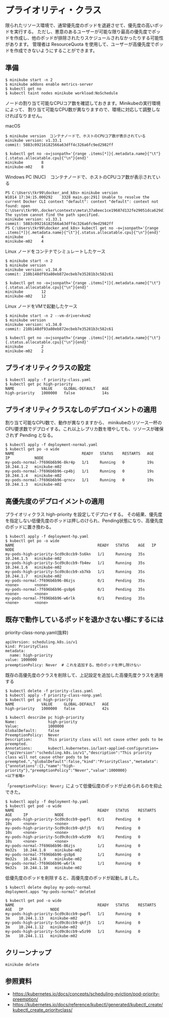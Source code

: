 # プライオリティ・クラス

限られたリソース環境で、通常優先度のポッドを退避させて、優先度の高いポッドを実行する。
ただし、悪意のあるユーザーが可能な限り最高の優先度でポッドを作成し、他のポッドが排除されたりスケジュールされなかったりする可能性があります。
管理者は ResourceQuota を使用して、ユーザーが高優先度でポッドを作成できないようにすることができます。


## 準備
```
$ minikube start -n 2
$ minikube addons enable metrics-server
$ kubectl get no
$ kubectl taint nodes minikube workload:NoSchedule
```

ノードの割り当て可能なCPUコア数を確認しておきます。Minikubeの実行環境によって、
割り当て可能なCPU数が異なりますので、環境に対応して調整しなければなりません。

macOS 
```
$ minikube version　コンテナノードで、ホストのCPUコア数が表示されている
minikube version: v1.33.1
commit: 5883c09216182566a63dff4c326a6fc9ed2982ff

$ kubectl get no -o=jsonpath='{range .items[*]}{.metadata.name}{"\t"}{.status.allocatable.cpu}{"\n"}{end}'
minikube        8
minikube-m02    8
```

Windows PC (NUC)　コンテナノードで、ホストのCPUコア数が表示されている
```
PS C:\Users\tkr99\docker_and_k8s> minikube version
W1014 17:34:15.000292    3328 main.go:291] Unable to resolve the current Docker CLI context "default": context "default": context not found: open C:\Users\tkr99\.docker\contexts\meta\37a8eec1ce19687d132fe29051dca629d164e2c4958ba141d5f4133a33f0688f\meta.json: The system cannot find the path specified.
minikube version: v1.33.1
commit: 5883c09216182566a63dff4c326a6fc9ed2982ff
PS C:\Users\tkr99\docker_and_k8s> kubectl get no -o=jsonpath='{range .items[*]}{.metadata.name}{"\t"}{.status.allocatable.cpu}{"\n"}{end}'
minikube        4
minikube-m02    4
```

Linux ノードをコンテナでシミュレートしたケース
```
$ minikube start -n 2
$ minikube version
minikube version: v1.34.0
commit: 210b148df93a80eb872ecbeb7e35281b3c582c61

$ kubectl get no -o=jsonpath='{range .items[*]}{.metadata.name}{"\t"}{.status.allocatable.cpu}{"\n"}{end}'
minikube        12
minikube-m02    12
```

Linux ノードをVMで起動したケース
```
$ minikube start -n 2 --vm-driver=kvm2
$ minikube version
minikube version: v1.34.0
commit: 210b148df93a80eb872ecbeb7e35281b3c582c61

$ kubectl get no -o=jsonpath='{range .items[*]}{.metadata.name}{"\t"}{.status.allocatable.cpu}{"\n"}{end}'
minikube        2
minikube-m02    2
```



## プライオリティクラスの設定
```
$ kubectl apply -f priority-class.yaml 
$ kubectl get pc high-priority
NAME            VALUE     GLOBAL-DEFAULT   AGE
high-priority   1000000   false            14s
```

## プライオリティクラスなしのデプロイメントの適用
割り当て可能なCPU数で、動作が異なりますから、
minikubeのリソース一杯のCPU要求数でデプロイする。これ以上レプリカ数を増やしても、リソースが確保されず Pending となる。

```
$ kubectl apply -f deployment-normal.yaml
$ kubectl get po -o wide
NAME                              READY   STATUS    RESTARTS   AGE   IP           NODE
my-pods-normal-7f696b6b96-8kr4p   1/1     Running   0          19s   10.244.1.2   minikube-m02
my-pods-normal-7f696b6b96-cp4bj   1/1     Running   0          19s   10.244.1.4   minikube-m02
my-pods-normal-7f696b6b96-qrncv   1/1     Running   0          19s   10.244.1.3   minikube-m02
```

## 高優先度のデプロイメントの適用
プライオリィクラス high-priority を設定してデプロイする。
その結果、優先度を指定しない低優先度のポッドは押しのけられ、Pending状態になり、高優先度のポッドに置き換わる。
```
$ kubectl apply -f deployment-hp.yaml 
$ kubectl get po -o wide
NAME                                     READY   STATUS    AGE   IP           NODE
my-pods-high-priority-5cd9c8ccb9-5s6kn   1/1     Running   35s   10.244.1.5   minikube-m02
my-pods-high-priority-5cd9c8ccb9-fb4mv   1/1     Running   35s   10.244.1.6   minikube-m02
my-pods-high-priority-5cd9c8ccb9-xb7kb   1/1     Running   35s   10.244.1.7   minikube-m02
my-pods-normal-7f696b6b96-86zjs          0/1     Pending   35s   <none>       <none>
my-pods-normal-7f696b6b96-gs8p6          0/1     Pending   35s   <none>       <none>
my-pods-normal-7f696b6b96-w6rlk          0/1     Pending   35s   <none>       <none>
```


## 既存で動作しているポッドを退かさない様にするには

priority-class-nonp.yaml(抜粋)
```
apiVersion: scheduling.k8s.io/v1
kind: PriorityClass
metadata:
  name: high-priority
value: 1000000
preemptionPolicy: Never  # これを追加する。他のポッドを押し除けない
```

既存の高優先度のクラスを削除して、上記設定を追加した高優先度クラスを適用する
```
$ kubectl delete -f priority-class.yaml
$ kubectl apply -f priority-class-nonp.yaml 
$ kubectl get pc high-priority
NAME            VALUE     GLOBAL-DEFAULT   AGE
high-priority   1000000   false            42s

$ kubectl describe pc high-priority
Name:              high-priority
Value:             1000000
GlobalDefault:     false
PreemptionPolicy:  Never
Description:       This priority class will not cause other pods to be preempted.
Annotations:       kubectl.kubernetes.io/last-applied-configuration={"apiVersion":"scheduling.k8s.io/v1","description":"This priority class will not cause other pods to be preempted.","globalDefault":false,"kind":"PriorityClass","metadata":{"annotations":{},"name":"high-priority"},"preemptionPolicy":"Never","value":1000000}
<以下省略>
```

「`preemptionPolicy: Never`」によって低優伝度のポッドが止められるのを抑止できた。
```
$ kubectl apply -f deployment-hp.yaml 
$ kubectl get pod -o wide
NAME                                     READY   STATUS    RESTARTS   AGE     IP            NODE
my-pods-high-priority-5cd9c8ccb9-gwpfl   0/1     Pending   0          10s     <none>        <none>
my-pods-high-priority-5cd9c8ccb9-qkfj5   0/1     Pending   0          10s     <none>        <none>
my-pods-high-priority-5cd9c8ccb9-w5z99   0/1     Pending   0          10s     <none>        <none>
my-pods-normal-7f696b6b96-86zjs          1/1     Running   0          9m32s   10.244.1.8    minikube-m02
my-pods-normal-7f696b6b96-gs8p6          1/1     Running   0          9m32s   10.244.1.9    minikube-m02
my-pods-normal-7f696b6b96-w6rlk          1/1     Running   0          9m32s   10.244.1.10   minikube-m02
```

低優先度のポッドを削除すると、高優先度のポッドが起動しました。
```
$ kubectl delete deploy my-pods-normal
deployment.apps "my-pods-normal" deleted

$ kubectl get pod -o wide
NAME                                     READY   STATUS    RESTARTS   AGE   IP            NODE
my-pods-high-priority-5cd9c8ccb9-gwpfl   1/1     Running   0          3m    10.244.1.13   minikube-m02
my-pods-high-priority-5cd9c8ccb9-qkfj5   1/1     Running   0          3m    10.244.1.12   minikube-m02
my-pods-high-priority-5cd9c8ccb9-w5z99   1/1     Running   0          3m    10.244.1.11   minikube-m02
```


## クリーンナップ
```
minikube delete
```


## 参照資料
- https://kubernetes.io/docs/concepts/scheduling-eviction/pod-priority-preemption/
- https://kubernetes.io/docs/reference/kubectl/generated/kubectl_create/kubectl_create_priorityclass/
